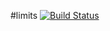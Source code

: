 #limits [![Build Status](https://travis-ci.org/lutak-srce/limits.svg)](https://travis-ci.org/lutak-srce/limits)
